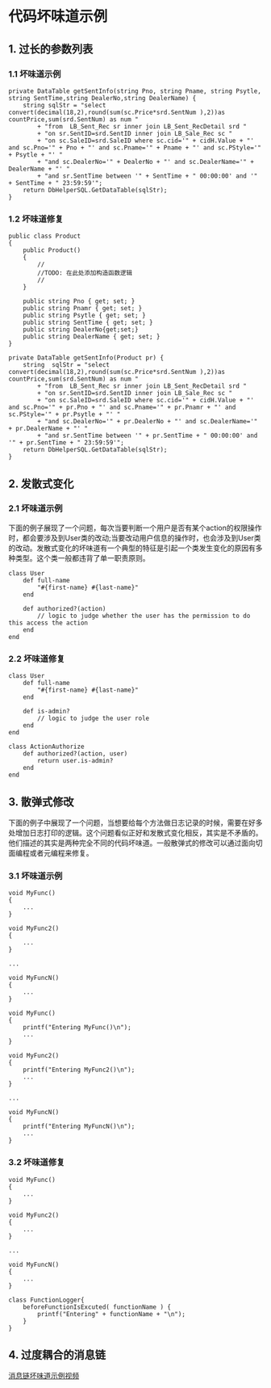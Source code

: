 # 代码坏味道示例

## 1. 过长的参数列表

### 1.1 坏味道示例
```
private DataTable getSentInfo(string Pno, string Pname, string Psytle, string SentTime,string DealerNo,string DealerName) {
    string sqlStr = "select convert(decimal(18,2),round(sum(sc.Price*srd.SentNum ),2))as countPrice,sum(srd.SentNum) as num "
        + "from  LB_Sent_Rec sr inner join LB_Sent_RecDetail srd "
        + "on sr.SentID=srd.SentID inner join LB_Sale_Rec sc "
        + "on sc.SaleID=srd.SaleID where sc.cid='" + cidH.Value + "' and sc.Pno='" + Pno + "' and sc.Pname='" + Pname + "' and sc.PStyle='" + Psytle + "' "
        + "and sc.DealerNo='" + DealerNo + "' and sc.DealerName='" + DealerName + "' "
        + "and sr.SentTime between '" + SentTime + " 00:00:00' and '" + SentTime + " 23:59:59'";
    return DbHelperSQL.GetDataTable(sqlStr);
}
```

### 1.2 坏味道修复
```
public class Product
{
    public Product()
    {
        //
        //TODO: 在此处添加构造函数逻辑
        //
    }

    public string Pno { get; set; }
    public string Pnamr { get; set; }
    public string Psytle { get; set; }
    public string SentTime { get; set; }
    public string DealerNo{get;set;}
    public string DealerName { get; set; }
}

private DataTable getSentInfo(Product pr) {
    string  sqlStr = "select convert(decimal(18,2),round(sum(sc.Price*srd.SentNum ),2))as countPrice,sum(srd.SentNum) as num "
        + "from  LB_Sent_Rec sr inner join LB_Sent_RecDetail srd "
        + "on sr.SentID=srd.SentID inner join LB_Sale_Rec sc "
        + "on sc.SaleID=srd.SaleID where sc.cid='" + cidH.Value + "' and sc.Pno='" + pr.Pno + "' and sc.Pname='" + pr.Pnamr + "' and sc.PStyle='" + pr.Psytle + "' "
        + "and sc.DealerNo='" + pr.DealerNo + "' and sc.DealerName='" + pr.DealerName + "' "
        + "and sr.SentTime between '" + pr.SentTime + " 00:00:00' and '" + pr.SentTime + " 23:59:59'";
    return DbHelperSQL.GetDataTable(sqlStr);
}
```

## 2. 发散式变化

### 2.1 坏味道示例
下面的例子展现了一个问题，每次当要判断一个用户是否有某个action的权限操作时，都会要涉及到User类的改动;当要改动用户信息的操作时，也会涉及到User类的改动。发散式变化的坏味道有一个典型的特征是引起一个类发生变化的原因有多种类型。这个类一般都违背了单一职责原则。
```
class User
    def full-name
        "#{first-name} #{last-name}"
    end

    def authorized?(action)
        // logic to judge whether the user has the permission to do this access the action
    end
end
```
### 2.2 坏味道修复
```
class User
    def full-name
        "#{first-name} #{last-name}"
    end

    def is-admin?
        // logic to judge the user role
    end
end

class ActionAuthorize
    def authorized?(action, user)
        return user.is-admin?
    end
end
```

## 3. 散弹式修改
下面的例子中展现了一个问题，当想要给每个方法做日志记录的时候，需要在好多处增加日志打印的逻辑。这个问题看似正好和发散式变化相反，其实是不矛盾的。他们描述的其实是两种完全不同的代码坏味道。一般散弹式的修改可以通过面向切面编程或者元编程来修复。
### 3.1 坏味道示例
```
void MyFunc()
{
	...
}

void MyFunc2()
{
	...
}

...

void MyFuncN()
{
	...
}
```

```
void MyFunc()
{
	printf("Entering MyFunc()\n");
	...
}

void MyFunc2()
{
	printf("Entering MyFunc2()\n");
	...
}

...

void MyFuncN()
{
	printf("Entering MyFuncN()\n");
	...
}
```
### 3.2 坏味道修复
```
void MyFunc()
{
	...
}

void MyFunc2()
{
	...
}

...

void MyFuncN()
{
	...
}
```

```
class FunctionLogger{
    beforeFunctionIsExcuted( functionName ) {
        printf("Entering" + functionName + "\n");
    }
}
```

## 4. 过度耦合的消息链

[消息链坏味道示例视频](http://player.youku.com/embed/XNDAyNTYxNjkxNg==)